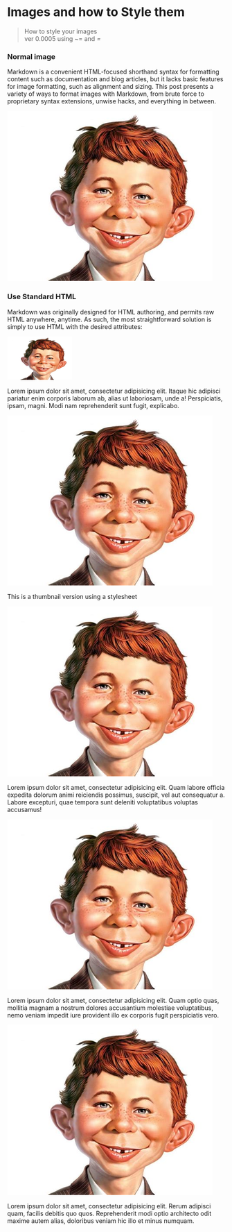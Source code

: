 <link rel="stylesheet" type="text/css" href="mystyle.css" />

# Images and how to Style them

> How to style your images   
> ver 0.0005 using ~= and *=*


### Normal image

Markdown is a convenient HTML-focused shorthand syntax for formatting content such as documentation and blog articles, but it lacks basic features for image formatting, such as alignment and sizing. This post presents a variety of ways to format images with Markdown, from brute force to proprietary syntax extensions, unwise hacks, and everything in between.

![Alfred E Neumann](alfredeneuman.jpg "Alfred E Neumann")


###  Use Standard HTML

Markdown was originally designed for HTML authoring, and permits raw HTML anywhere, anytime. As such, the most straightforward solution is simply to use HTML with the desired attributes:

<img src="alfredeneuman.jpg" alt="alfred"
    title="Alfred E Neuman" width="150" height="100" />

Lorem ipsum dolor sit amet, consectetur adipisicing elit. Itaque hic adipisci pariatur enim corporis laborum ab, alias ut laboriosam, unde a! Perspiciatis, ipsam, magni. Modi nam reprehenderit sunt fugit, explicabo.

![Alfred](alfredeneuman.jpg#thumbnail)

This is a thumbnail version using a stylesheet

![image alt >](alfredeneuman.jpg)

Lorem ipsum dolor sit amet, consectetur adipisicing elit. Quam labore officia expedita dolorum animi reiciendis possimus, suscipit, vel aut consequatur a. Labore excepturi, quae tempora sunt deleniti voluptatibus voluptas accusamus!

![image alt <](alfredeneuman.jpg)

Lorem ipsum dolor sit amet, consectetur adipisicing elit. Quam optio quas, mollitia magnam a nostrum dolores accusantium molestiae voluptatibus, nemo veniam impedit iure provident illo ex corporis fugit perspiciatis vero.

![image alt ><](alfredeneuman.jpg)

Lorem ipsum dolor sit amet, consectetur adipisicing elit. Rerum adipisci quam, facilis debitis quo quos. Reprehenderit modi optio architecto odit maxime autem alias, doloribus veniam hic illo et minus numquam.